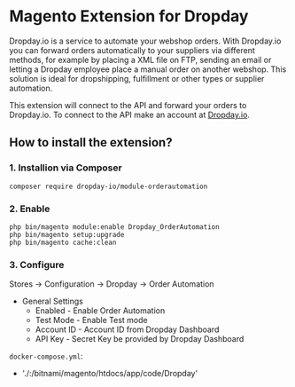 Magento Extension for Dropday
===============

Dropday.io is a service to automate your webshop orders. With Dropday.io you can forward orders automatically to your suppliers via different methods, for example by placing a XML file on FTP, sending an email or letting a Dropday employee place a manual order on another webshop. This solution is ideal for dropshipping, fulfillment or other types or supplier automation.

This extension will connect to the API and forward your orders to Dropday.io. To connect to the API make an account at [Dropday.io](https://dropday.io/register).

## How to install the extension?

### 1. Installion via Composer

```
composer require dropday-io/module-orderautomation
```

### 2. Enable

```
php bin/magento module:enable Dropday_OrderAutomation
php bin/magento setup:upgrade
php bin/magento cache:clean
```

### 3. Configure

Stores &rarr; Configuration &rarr; Dropday &rarr; Order Automation

- General Settings
   - Enabled - Enable Order Automation
   - Test Mode - Enable Test mode
   - Account ID - Account ID from Dropday Dashboard
   - API Key - Secret Key be provided by Dropday Dashboard



`docker-compose.yml`:

- './:/bitnami/magento/htdocs/app/code/Dropday'